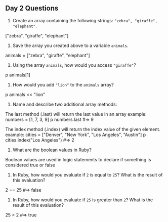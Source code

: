 ## Day 2 Questions

1. Create an array containing the following strings: `"zebra", "giraffe", "elephant"`.

  ["zebra", "giraffe", "elephant"]

1. Save the array you created above to a variable `animals`.

  animals = ["zebra", "giraffe", "elephant"]

1. Using the array `animals`, how would you access `"giraffe"`?

  p animals[1]

1. How would you add `"lion"` to the `animals` array?

  p animals << "lion"

1. Name and describe two additional array methods:

  The last method (.last) will return the last value in an array
    example:
      numbers = [1, 7, 3, 9]
        p numbers.last
        #=> 9

  The index method (.index) will return the index value of the given element.
    example:
      cities = ["Denver", "New York", "Los Angeles", "Austin"]
        p cities.index("Los Angeles")
        #=> 2

1. What are the boolean values in Ruby?

  Boolean values are used in logic statements to declare if something is considered true or false

1. In Ruby, how would you evaluate if `2` is equal to `25`? What is the result of this evaluation?

  2 == 25
    #=> false

1. In Ruby, how would you evaluate if `25` is greater than `2`? What is the result of this evaluation?

  25 > 2
    #=> true
